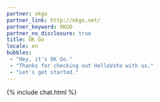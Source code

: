 ```yaml
---
partner: okgo
partner_link: http://okgo.net/
partner_keyword: OKGO
partner_no_disclosure: true
title: OK Go
locale: en
bubbles:
 - "Hey, it's OK Go."
 - "Thanks for checking out HelloVote with us."
 - "Let's get started."
---
```

{% include chat.html %}



